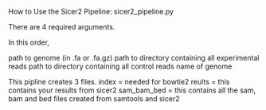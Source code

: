How to Use the Sicer2 Pipeline: sicer2_pipeline.py

There are 4 required arguments.

In this order,

path to genome (in .fa or .fa.gz)
path to directory containing all experimental reads
path to directory containing all control reads
name of genome

This pipline creates 3 files.
  index = needed for bowtie2
  reults = this contains your results from sicer2
  sam_bam_bed = this contains all the sam, bam and bed files created from samtools and sicer2

